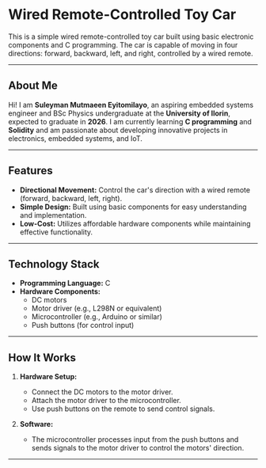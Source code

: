 # Wired Remote-Controlled Toy Car

This is a simple wired remote-controlled toy car built using basic electronic components and C programming. The car is capable of moving in four directions: forward, backward, left, and right, controlled by a wired remote.

---

## About Me
Hi! I am **Suleyman Mutmaeen Eyitomilayo**, an aspiring embedded systems engineer and BSc Physics undergraduate at the **University of Ilorin**, expected to graduate in **2026**. I am currently learning **C programming** and **Solidity** and am passionate about developing innovative projects in electronics, embedded systems, and IoT.

---

## Features
- **Directional Movement:** Control the car's direction with a wired remote (forward, backward, left, right).
- **Simple Design:** Built using basic components for easy understanding and implementation.
- **Low-Cost:** Utilizes affordable hardware components while maintaining effective functionality.

---

## Technology Stack
- **Programming Language:** C
- **Hardware Components:**
  - DC motors
  - Motor driver (e.g., L298N or equivalent)
  - Microcontroller (e.g., Arduino or similar)
  - Push buttons (for control input)
---

## How It Works
1. **Hardware Setup:**
   - Connect the DC motors to the motor driver.
   - Attach the motor driver to the microcontroller.
   - Use push buttons on the remote to send control signals.

2. **Software:**
   - The microcontroller processes input from the push buttons and sends signals to the motor driver to control the motors' direction.

---


